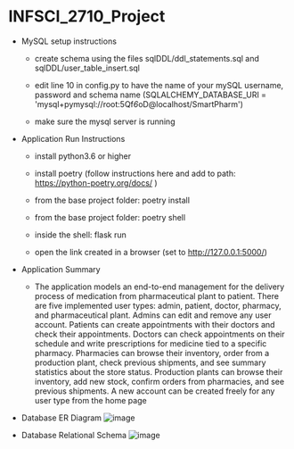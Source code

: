 # INFSCI_2710_Project
* MySQL setup instructions

  * create schema using the files sqlDDL/ddl_statements.sql and sqlDDL/user_table_insert.sql

  * edit line 10 in config.py to have the name of your mySQL username, password and schema name (SQLALCHEMY_DATABASE_URI = 'mysql+pymysql://root:5Qf*6*oD@localhost/SmartPharm')

  * make sure the mysql server is running

* Application Run Instructions

  * install python3.6 or higher

  * install poetry (follow instructions here and add to path: https://python-poetry.org/docs/ )

  * from the base project folder: poetry install 

  * from the base project folder: poetry shell 

  * inside the shell: flask run 

  * open the link created in a browser (set to http://127.0.0.1:5000/)

* Application Summary
   * The application models an end-to-end management for the delivery process of medication from pharmaceutical plant to patient. There are five implemented user types: admin, patient, doctor, pharmacy, and pharmaceutical plant. Admins can edit and remove any user account. Patients can create appointments with their doctors and check their appointments. Doctors can check appointments on their schedule and write prescriptions for medicine tied to a specific pharmacy. Pharmacies can browse their inventory, order from a production plant, check previous shipments, and see summary statistics about the store status. Production plants can browse their inventory, add new stock, confirm orders from pharmacies, and see previous shipments. A new account can be created freely for any user type from the home page  

* Database ER Diagram
![image](https://user-images.githubusercontent.com/46729414/114600661-95ddc800-9c62-11eb-936e-c0877472abd6.png)

* Database Relational Schema
![image](https://user-images.githubusercontent.com/46729414/114600880-da696380-9c62-11eb-91a2-af047c3cd808.png)
